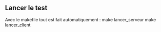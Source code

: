 ## Lancer le test
Avec le makefile tout est fait automatiquement : 
make lancer\_serveur
make lancer\_client
